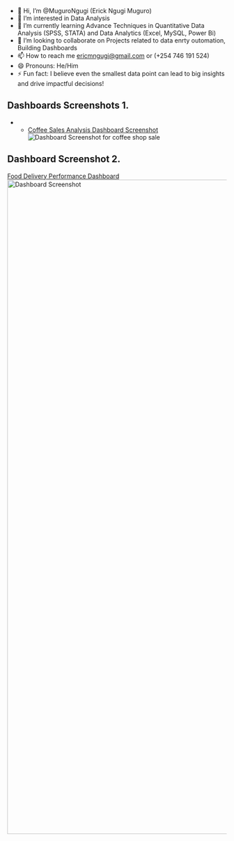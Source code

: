 - 👋 Hi, I’m @MuguroNgugi (Erick Ngugi Muguro)
- 👀 I’m interested in Data Analysis
- 🌱 I’m currently learning Advance Techniques in Quantitative Data Analysis (SPSS, STATA) and Data Analytics (Excel, MySQL, Power Bi) 
- 💞️ I’m looking to collaborate on Projects related to data enrty outomation, Building Dashboards
- 📫 How to reach me ericmngugi@gmail.com or (+254 746 191 524)
- 😄 Pronouns: He/Him
- ⚡ Fun fact: I believe even the smallest data point can lead to big insights and drive impactful decisions!

## Dashboards Screenshots 1.
- - <a href = "https://github.com/MuguroNgugi/Data-Analysis-Dashboard/blob/main/Dashboard%20Screenshot%20for%20coffee%20shop%20sale.png"> Coffee Sales Analysis Dashboard Screenshot </a>
![Dashboard Screenshot for coffee shop sale](https://github.com/user-attachments/assets/1544c92c-c451-47f1-83a7-3716f4a5b451)

## Dashboard Screenshot 2.
<a href = "https://github.com/MuguroNgugi/Food-Delivery-Performance-Dashboard./blob/main/Dashboard%20Screenshot.png"> Food Delivery Performance Dashboard </a>
<img src="Dashboard Screenshot.png" alt="Dashboard Screenshot" width="1500"/>


<!---
MuguroNgugi/MuguroNgugi is a ✨ special ✨ repository because its `README.md` (this file) appears on your GitHub profile.
You can click the Preview link to take a look at your changes.
--->

